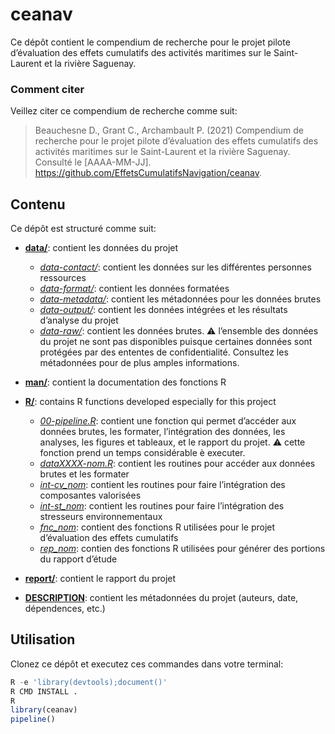 
<!-- README.md is generated from README.Rmd. Please edit that file -->

# ceanav

Ce dépôt contient le compendium de recherche pour le projet pilote
d’évaluation des effets cumulatifs des activités maritimes sur le
Saint-Laurent et la rivière Saguenay.

### Comment citer

Veillez citer ce compendium de recherche comme suit:

> Beauchesne D., Grant C., Archambault P. (2021) Compendium de recherche
> pour le projet pilote d’évaluation des effets cumulatifs des activités
> maritimes sur le Saint-Laurent et la rivière Saguenay. Consulté le
> \[AAAA-MM-JJ\].
> <https://github.com/EffetsCumulatifsNavigation/ceanav>.

## Contenu

Ce dépôt est structuré comme suit:

-   [**data/**](https://github.com/EffetsCumulatifsNavigation/ceanav/tree/main/data):
    contient les données du projet

    -   [*data-contact/*](): contient les données sur les différentes
        personnes ressources
    -   [*data-format/*](): contient les données formatées
    -   [*data-metadata/*](): contient les métadonnées pour les données
        brutes
    -   [*data-output/*](): contient les données intégrées et les
        résultats d’analyse du projet
    -   [*data-raw/*](): contient les données brutes. :warning:
        l’ensemble des données du projet ne sont pas disponibles puisque
        certaines données sont protégées par des ententes de
        confidentialité. Consultez les métadonnées pour de plus amples
        informations.

-   [**man/**](https://github.com/EffetsCumulatifsNavigation/ceanav/tree/main/man):
    contient la documentation des fonctions R

-   [**R/**](https://github.com/EffetsCumulatifsNavigation/ceanav/tree/main/R):
    contains R functions developed especially for this project

    -   [*00-pipeline.R*](): contient une fonction qui permet d’accéder
        aux données brutes, les formater, l’intégration des données, les
        analyses, les figures et tableaux, et le rapport du projet.
        :warning: cette fonction prend un temps considérable è executer.
    -   [*dataXXXX-nom.R*](): contient les routines pour accéder aux
        données brutes et les formater
    -   [*int-cv\_nom*](): contient les routines pour faire
        l’intégration des composantes valorisées
    -   [*int-st\_nom*](): contient les routines pour faire
        l’intégration des stresseurs environnementaux
    -   [*fnc\_nom*](): contient des fonctions R utilisées pour le
        projet d’évaluation des effets cumulatifs
    -   [*rep\_nom*](): contien des fonctions R utilisées pour générer
        des portions du rapport d’étude

-   [**report/**](https://github.com/EffetsCumulatifsNavigation/ceanav/tree/main/report):
    contient le rapport du projet

-   [**DESCRIPTION**](https://github.com/EffetsCumulatifsNavigation/ceanav/tree/main/DESCRIPTION):
    contient les métadonnées du projet (auteurs, date, dépendences,
    etc.)

## Utilisation

Clonez ce dépôt et executez ces commandes dans votre terminal:

``` r
R -e 'library(devtools);document()'
R CMD INSTALL .
R
library(ceanav)
pipeline()
```
